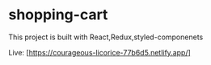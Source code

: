 # shopping-cart

This project is built with React,Redux,styled-componenets

Live:
[https://courageous-licorice-77b6d5.netlify.app/]
